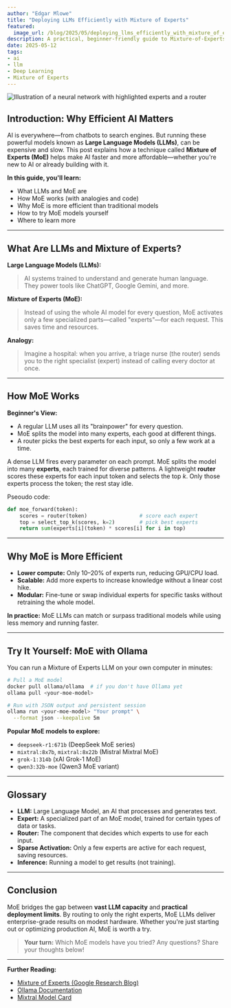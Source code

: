 ```yaml
---
author: "Edgar Mlowe"
title: "Deploying LLMs Efficiently with Mixture of Experts"
featured:
  image_url: /blog/2025/05/deploying_llms_efficiently_with_mixture_of_experts/moe_illusraction.webp
description: A practical, beginner-friendly guide to Mixture-of-Experts (MoE) architectures for efficient LLM deployment.
date: 2025-05-12
tags:
- ai
- llm
- Deep Learning
- Mixture of Experts
---
```


![Illustration of a neural network with highlighted experts and a router](/blog/2025/05/deploying_llms_efficiently_with_mixture_of_experts/moe_illusraction.webp)

<!-- Illustration by Edgar Mlowe, 2025. -->

## Introduction: Why Efficient AI Matters

AI is everywhere—from chatbots to search engines. But running these powerful models known as  **Large Language Models (LLMs)**, can be expensive and slow. This post explains how a technique called **Mixture of Experts (MoE)** helps make AI faster and more affordable—whether you're new to AI or already building with it.

**In this guide, you'll learn:**
- What LLMs and MoE are 
- How MoE works (with analogies and code)
- Why MoE is more efficient than traditional models
- How to try MoE models yourself
- Where to learn more

---

## What Are LLMs and Mixture of Experts?

**Large Language Models (LLMs):**
> AI systems trained to understand and generate human language. They power tools like ChatGPT, Google Gemini, and more.

**Mixture of Experts (MoE):**
> Instead of using the whole AI model for every question, MoE activates only a few specialized parts—called "experts"—for each request. This saves time and resources.

**Analogy:**
> Imagine a hospital: when you arrive, a triage nurse (the router) sends you to the right specialist (expert) instead of calling every doctor at once.

---

## How MoE Works 

**Beginner's View:**
- A regular LLM uses all its "brainpower" for every question.
- MoE splits the model into many experts, each good at different things.
- A router picks the best experts for each input, so only a few work at a time.

A dense LLM fires every parameter on each prompt. MoE splits the model into many **experts**, each trained for diverse patterns. A lightweight **router** scores these experts for each input token and selects the top *k*. Only those experts process the token; the rest stay idle.

Pseoudo code:
```python
def moe_forward(token):
    scores = router(token)                 # score each expert
    top = select_top_k(scores, k=2)        # pick best experts
    return sum(experts[i](token) * scores[i] for i in top)
```

---

## Why MoE is More Efficient

- **Lower compute:** Only 10–20% of experts run, reducing GPU/CPU load.
- **Scalable:** Add more experts to increase knowledge without a linear cost hike.
- **Modular:** Fine-tune or swap individual experts for specific tasks without retraining the whole model.

**In practice:** MoE LLMs can match or surpass traditional models while using less memory and running faster.

---

## Try It Yourself: MoE with Ollama

You can run a Mixture of Experts LLM on your own computer in minutes:

```bash
# Pull a MoE model
docker pull ollama/ollama  # if you don't have Ollama yet
ollama pull <your-moe-model>

# Run with JSON output and persistent session
ollama run <your-moe-model> "Your prompt" \
  --format json --keepalive 5m
```

**Popular MoE models to explore:**
- `deepseek-r1:671b` (DeepSeek MoE series)
- `mixtral:8x7b`, `mixtral:8x22b` (Mistral Mixtral MoE)
- `grok-1:314b` (xAI Grok-1 MoE)
- `qwen3:32b-moe` (Qwen3 MoE variant)

---

## Glossary

- **LLM:** Large Language Model, an AI that processes and generates text.
- **Expert:** A specialized part of an MoE model, trained for certain types of data or tasks.
- **Router:** The component that decides which experts to use for each input.
- **Sparse Activation:** Only a few experts are active for each request, saving resources.
- **Inference:** Running a model to get results (not training).

---

## Conclusion

MoE bridges the gap between **vast LLM capacity** and **practical deployment limits**. By routing to only the right experts, MoE LLMs deliver enterprise-grade results on modest hardware. Whether you're just starting out or optimizing production AI, MoE is worth a try.

> **Your turn:** Which MoE models have you tried? Any questions? Share your thoughts below!

---

**Further Reading:**
- [Mixture of Experts (Google Research Blog)](https://research.google/blog/mixture-of-experts-with-expert-choice-routing/)
- [Ollama Documentation](https://ollama.com/docs)
- [Mixtral Model Card](https://huggingface.co/mistralai/Mixtral-8x7B-Instruct-v0.1)


